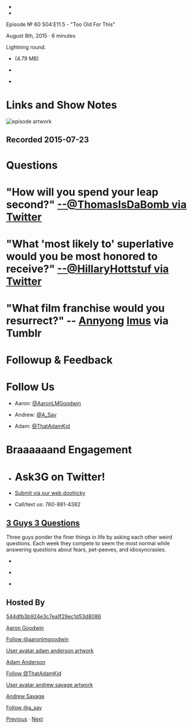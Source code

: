 -

-

Episode № 60 S04:E11.5 - "Too Old For This"

August 8th, 2015 · 6 minutes

Lightning round.

- [](http://podcasts-1.feedpress.co/13789/15157.mp3)(4.79 MB)

- [](http://twitter.com/intent/tweet?text=3%20Guys%203%20Questions%20%E2%84%96%2060%20on%20@goodstuff_fm%20-%20http://goodstuff.fm/3g3q/60)

- [](http://www.facebook.com/sharer/sharer.php?u=http://goodstuff.fm/3g3q/60)

# Links and Show Notes

![episode artwork](http://l.gdwn.co/1idek.png)

## Recorded 2015-07-23

# Questions

# "How will you spend your leap second?" [--@ThomasIsDaBomb via Twitter](http://twitter.com/ThomasIsDaBomb/status/615782966740910080)

# "What 'most likely to' superlative would you be most honored to receive?" [--@HillaryHottstuf via Twitter](http://ift.tt/1Fm1Sps)

# "What film franchise would you resurrect?" -- [Annyong](http://i.giphy.com/hENdDJcZxpWZG.gif) [Imus](http://l.gdwn.co/1hztm.gif) via Tumblr

# Followup & Feedback

# Follow Us

- Aaron: [@AaronLMGoodwin](http://twitter.com/aaronlmgoodwin)

- Andrew: [@A_Sav](http://twitter.com/a_sav)

- Adam: [@ThatAdamKid](http://twitter.com/thatadamkid)

# Braaaaaand Engagement

- # Ask3G on Twitter!

- [Submit via our web doohicky](http://3g3q.co/ask)

- Call/text us: 760-881-4382

## [3 Guys 3 Questions](/3g3q)

Three guys ponder the finer things in life by asking each other weird questions. Each week they compete to seem the most normal while answering questions about fears, pet-peeves, and idiosyncrasies.

- [](https://itunes.apple.com/us/podcast/3-guys-3-questions/id914129482)

- [](http://feed.3g3q.co/)

- [](mailto:3guys3questions@gmail.com?cc=sponsorship%40goodstuff.fm&subject=%5BGoodStuff%20FM%5D%20Sponsorship%20Inquiry%20for%203%20Guys%203%20Questions)

## Hosted By

[544dfb3b924e3c7ea1f29ec1d53d8086](/people/aaron-goodwin)[](http://gravatar.com/avatar/544dfb3b924e3c7ea1f29ec1d53d8086.png?s=300&r=pg)

[Aaron Goodwin](/people/aaron-goodwin)

[Follow @aaronlmgoodwin](https://twitter.com/aaronlmgoodwin)

[User avatar adam anderson artwork](/people/adam-anderson)[](https://goodstuffs3.s3.amazonaws.com/uploads/user/avatar/89/user_avatar_adam-anderson_artwork.png)

[Adam Anderson](/people/adam-anderson)

[Follow @ThatAdamKid](https://twitter.com/ThatAdamKid)

[User avatar andrew savage artwork](/people/andrew-savage)[](https://goodstuffs3.s3.amazonaws.com/uploads/user/avatar/95/user_avatar_andrew-savage_artwork.png)

[Andrew Savage](/people/andrew-savage)

[Follow @a_sav](https://twitter.com/a_sav)

[Previous](/3g3q/59) · [Next](/3g3q/61)

